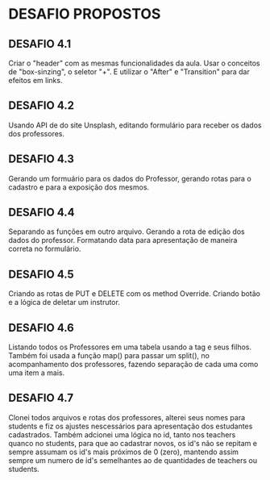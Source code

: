 # DESAFIO PROPOSTOS

## DESAFIO 4.1

Criar o "header" com as mesmas funcionalidades da aula. Usar o conceitos de "box-sinzing", o seletor "+".
E utilizar o "After" e "Transition" para dar efeitos em links.

## DESAFIO 4.2

Usando API de do site Unsplash, editando formulário para receber os dados dos professores.

## DESAFIO 4.3

Gerando um formuário para os dados do Professor, gerando rotas para o cadastro e para a exposição dos mesmos.

## DESAFIO 4.4

Separando as funções em outro arquivo. Gerando a rota de edição dos dados do professor. Formatando data para apresentação de maneira correta no formulário.

## DESAFIO 4.5

Criando as rotas de PUT e DELETE com os method Override. Criando botão e a lógica de deletar um instrutor.

## DESAFIO 4.6

Listando todos os Professores em uma tabela usando a tag <table> e seus filhos. Também foi usada a função map() para passar um  split(), no acompanhamento dos professores, fazendo separação de cada uma como uma item a mais.

## DESAFIO 4.7

Clonei todos arquivos e rotas dos professores, alterei seus nomes para students e fiz os ajustes nescessários para apresentação dos estudantes cadastrados. Também adcionei uma lógica no id, tanto nos teachers quanco no students, para que ao cadastrar novos, os id's não se repitam e sempre assumam os id's mais próximos de 0 (zero), mantendo assim sempre um numero de id's semelhantes ao de quantidades de teachers ou students.